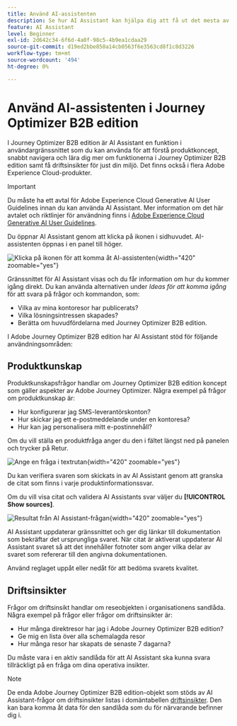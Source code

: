 ```yaml
---
title: Använd AI-assistenten
description: Se hur AI Assistant kan hjälpa dig att få ut det mesta av Journey Optimizer B2B edition-funktionerna.
feature: AI Assistant
level: Beginner
exl-id: 2d642c34-6f6d-4a0f-98c5-4b9ea1cdaa29
source-git-commit: d19ed2bbe850a14cb0563f6e3563cd8f1c8d3226
workflow-type: tm+mt
source-wordcount: '494'
ht-degree: 0%

---
```


# Använd AI-assistenten i Journey Optimizer B2B edition

I Journey Optimizer B2B edition är AI Assistant en funktion i användargränssnittet som du kan använda för att förstå produktkoncept, snabbt navigera och lära dig mer om funktionerna i Journey Optimizer B2B edition samt få driftsinsikter för just din miljö. Det finns också i flera Adobe Experience Cloud-produkter.

>[!IMPORTANT]
>
>Du måste ha ett avtal för Adobe Experience Cloud Generative AI User Guidelines innan du kan använda AI Assistant. Mer information om det här avtalet och riktlinjer för användning finns i [Adobe Experience Cloud Generative AI User Guidelines](https://www.adobe.com/legal/licenses-terms/adobe-dx-gen-ai-user-guidelines.html).

Du öppnar AI Assistant genom att klicka på ikonen i sidhuvudet. AI-assistenten öppnas i en panel till höger.

![Klicka på ikonen för att komma åt AI-assistenten](./assets/ai-assistant-icon-displayed.png){width="420" zoomable="yes"}

Gränssnittet för AI Assistant visas och du får information om hur du kommer igång direkt. Du kan använda alternativen under _Ideas för att komma igång_ för att svara på frågor och kommandon, som:

* Vilka av mina kontoresor har publicerats?
* Vilka lösningsintressen skapades?
* Berätta om huvudfördelarna med Journey Optimizer B2B edition.

I Adobe Journey Optimizer B2B edition har AI Assistant stöd för följande användningsområden:

## Produktkunskap

Produktkunskapsfrågor handlar om Journey Optimizer B2B edition koncept som gäller aspekter av Adobe Journey Optimizer. Några exempel på frågor om produktkunskap är:

* Hur konfigurerar jag SMS-leverantörskonton?
* Hur skickar jag ett e-postmeddelande under en kontoresa?
* Hur kan jag personalisera mitt e-postinnehåll?

Om du vill ställa en produktfråga anger du den i fältet längst ned på panelen och trycker på Retur.

![Ange en fråga i textrutan](./assets/ai-assistant-ask-question.png){width="420" zoomable="yes"}

Du kan verifiera svaren som skickats in av AI Assistant genom att granska de citat som finns i varje produktinformationssvar.

Om du vill visa citat och validera AI Assistants svar väljer du **[!UICONTROL Show sources]**.

![Resultat från AI Assistant-frågan](./assets/ai-assistant-answer.png){width="420" zoomable="yes"}

AI Assistant uppdaterar gränssnittet och ger dig länkar till dokumentation som bekräftar det ursprungliga svaret. När citat är aktiverat uppdaterar AI Assistant svaret så att det innehåller fotnoter som anger vilka delar av svaret som refererar till den angivna dokumentationen.

Använd reglaget uppåt eller nedåt för att bedöma svarets kvalitet.

## Driftsinsikter

Frågor om driftsinsikt handlar om reseobjekten i organisationens sandlåda. Några exempel på frågor eller frågor om driftsinsikter är:

* Hur många direktresor har jag i Adobe Journey Optimizer B2B edition?
* Ge mig en lista över alla schemalagda resor
* Hur många resor har skapats de senaste 7 dagarna?

Du måste vara i en aktiv sandlåda för att AI Assistant ska kunna svara tillräckligt på en fråga om dina operativa insikter.

>[!NOTE]
>
>De enda Adobe Journey Optimizer B2B edition-objekt som stöds av AI Assistant-frågor om driftsinsikter listas i domäntabellen [driftsinsikter](./ai-assistant-overview.md#operational-insights). Den kan bara komma åt data för den sandlåda som du för närvarande befinner dig i.

<!-- Select to view an example of an operational insights question.

In the following example, AI Assistant receives the following query: _Show me dataflows that were created using the Amazon S3 source._

screen

AI Assistant responds with a table list of your dataflows and their corresponding IDs. Click the _Download_ icon ( Download icon ) to download the table as a CSV file. To view the entire table, click the _Expand_ icon ( Expand icon ).

screen

An expanded view of the table appears, providing you with a more comprehensive list of dataflows based on the parameters of your query.

screen

When prompted with an operational insights question, AI Assistant provides an explanation of how it computed the answer. In the following example, AI Assistant outlines the steps it took in order to identify the dataflows that were created using the Amazon S3 source.

screen

You can also provide filters and modifications to your questions, and you can instruct AI Assistant to render its findings based on the filters that you include. For example, you can ask AI Assistant to show you a trend of the count of segment definitions in the order of their created date, remove segment definitions with zero total profiles, and use month names instead of integers when displaying the data.

### Verify operational insights responses

You can verify each response related to operational insights questions using an SQL query that AI Assistant provides.

Select to view example of verifying operational insights responses

After receiving an answer for an operational insights question, click **[!UICONTROL Show sources]** and then select **[!UICONTROL View source query]**.

screen

When queried with an operational insights question, AI Assistant provides an SQL query that you can use to verify the process that it took to compute its answer. This source query is for verification purposes only and is not supported on Query Service.

screen  

 -->
